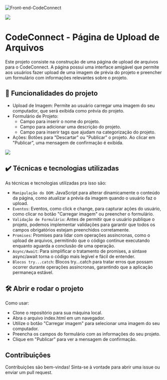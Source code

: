 ![Front-end-CodeConnect](https://github.com/user-attachments/assets/38802678-22bb-40d6-b7ff-61d688758b54)

![](https://img.shields.io/github/license/alura-cursos/android-com-kotlin-personalizando-ui)

# CodeConnect - Página de Upload de Arquivos

Este projeto consiste na construção de uma página de upload de arquivos para o CodeConnect. A página possui uma interface amigável que permite aos usuários fazer upload de uma imagem de prévia do projeto e preencher um formulário com informações relevantes sobre o projeto.


## 🔨 Funcionalidades do projeto

- Upload de Imagem: Permite ao usuário carregar uma imagem do seu computador, que será exibida como prévia do projeto.
- Formulário de Projeto:
    - Campo para inserir o nome do projeto.
    - Campo para adicionar uma descrição do projeto.
    - Campo para inserir tags que ajudam na categorização do projeto.
- Ações: Botões para "Descartar" ou "Publicar" o projeto. Ao clicar em "Publicar", uma mensagem de confirmação é exibida.

![](img/amostra.gif)

## ✔️ Técnicas e tecnologias utilizadas

As técnicas e tecnologias utilizadas pra isso são:

- `Manipulação do DOM`: JavaScript para alterar dinamicamente o conteúdo da página, como atualizar a prévia da imagem quando o usuário faz o upload.
- `Eventos`: Eventos, como click e change, para capturar ações do usuário, como clicar no botão "Carregar imagem" ou preencher o formulário.
- `Validação de Formulário`: Antes de permitir que o usuário publique o projeto, podemos implementar validações para garantir que todos os campos obrigatórios estejam preenchidos corretamente.
- `Promises`: Promises para lidar com operações assíncronas, como o upload de arquivos, permitindo que o código continue executando enquanto aguarda a conclusão de uma operação.
- `Async/Await`: Para simplificar o tratamento de promises, a sintaxe async/await torna o código mais legível e fácil de entender.
- `Blocos try...catch`: Blocos try...catch para tratar erros que possam ocorrer durante operações assíncronas, garantindo que a aplicação permaneça estável.

## 🛠️ Abrir e rodar o projeto

Como usar:

- Clone o repositório para sua máquina local.
- Abra o arquivo index.html em um navegador.
- Utilize o botão "Carregar imagem" para selecionar uma imagem do seu computador.
- Preencha os campos do formulário com as informações do seu projeto.
- Clique em "Publicar" para ver a mensagem de confirmação.


## Contribuições

Contribuições são bem-vindas! Sinta-se à vontade para abrir uma issue ou enviar um pull request.


